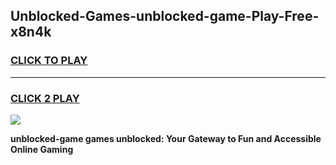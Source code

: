 
## Unblocked-Games-unblocked-game-Play-Free-x8n4k
<h3>
<a href="https://premium76.site?title=unblocked-game&ref=19M">CLICK TO PLAY</a></h3>
<hr>

<h3>
<a href="https://premium76.site?title=unblocked-game&ref=19M">CLICK 2 PLAY</a>
  
</h3>

<a href="https://premium76.site?title=unblocked-game&ref=19M"><img src="https://clearcache.store/games.png"></a>


**unblocked-game games unblocked: Your Gateway to Fun and Accessible Online Gaming**
